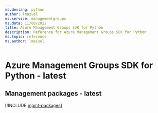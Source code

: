 ```yaml
---
ms.devlang: python
author: lmazuel
ms.service: managementgroups
ms.data: 11/08/2022
title: Azure Management Groups SDK for Python
description: Reference for Azure Management Groups SDK for Python
ms.topic: reference
ms.author: lmazuel
---
```

# Azure Management Groups SDK for Python - latest

## Management packages - latest
[!INCLUDE [mgmt-packages](management-groups-mgmt-index.md)]
